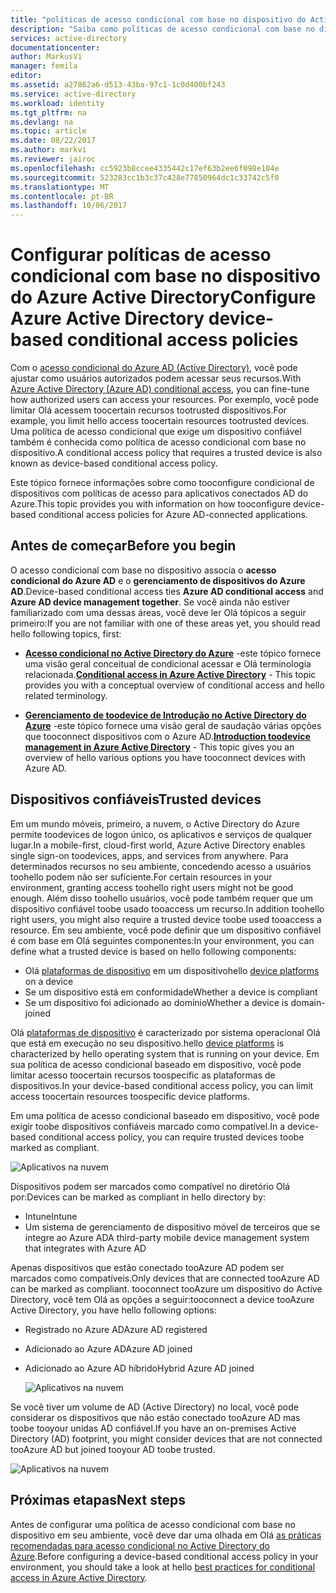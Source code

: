 ```yaml
---
title: "políticas de acesso condicional com base no dispositivo do Active Directory do Azure aaaConfigure | Microsoft Docs"
description: "Saiba como políticas de acesso condicional com base no dispositivo do tooconfigure Active Directory do Azure."
services: active-directory
documentationcenter: 
author: MarkusVi
manager: femila
editor: 
ms.assetid: a27862a6-d513-43ba-97c1-1c0d400bf243
ms.service: active-directory
ms.workload: identity
ms.tgt_pltfrm: na
ms.devlang: na
ms.topic: article
ms.date: 08/22/2017
ms.author: markvi
ms.reviewer: jairoc
ms.openlocfilehash: cc5923b8ccee4335442c17ef63b2ee6f098e104e
ms.sourcegitcommit: 523283cc1b3c37c428e77850964dc1c33742c5f0
ms.translationtype: MT
ms.contentlocale: pt-BR
ms.lasthandoff: 10/06/2017
---
```

# <a name="configure-azure-active-directory-device-based-conditional-access-policies"></a><span data-ttu-id="64b0d-103">Configurar políticas de acesso condicional com base no dispositivo do Azure Active Directory</span><span class="sxs-lookup"><span data-stu-id="64b0d-103">Configure Azure Active Directory device-based conditional access policies</span></span>

<span data-ttu-id="64b0d-104">Com o [acesso condicional do Azure AD (Active Directory)](active-directory-conditional-access-azure-portal.md), você pode ajustar como usuários autorizados podem acessar seus recursos.</span><span class="sxs-lookup"><span data-stu-id="64b0d-104">With [Azure Active Directory (Azure AD) conditional access](active-directory-conditional-access-azure-portal.md), you can fine-tune how authorized users can access your resources.</span></span> <span data-ttu-id="64b0d-105">Por exemplo, você pode limitar Olá acessem toocertain recursos tootrusted dispositivos.</span><span class="sxs-lookup"><span data-stu-id="64b0d-105">For example, you limit hello access toocertain resources tootrusted devices.</span></span> <span data-ttu-id="64b0d-106">Uma política de acesso condicional que exige um dispositivo confiável também é conhecida como política de acesso condicional com base no dispositivo.</span><span class="sxs-lookup"><span data-stu-id="64b0d-106">A conditional access policy that requires a trusted device is also known as device-based conditional access policy.</span></span>

<span data-ttu-id="64b0d-107">Este tópico fornece informações sobre como tooconfigure condicional de dispositivos com políticas de acesso para aplicativos conectados AD do Azure.</span><span class="sxs-lookup"><span data-stu-id="64b0d-107">This topic provides you with information on how tooconfigure device-based conditional access policies for Azure AD-connected applications.</span></span> 


## <a name="before-you-begin"></a><span data-ttu-id="64b0d-108">Antes de começar</span><span class="sxs-lookup"><span data-stu-id="64b0d-108">Before you begin</span></span>

<span data-ttu-id="64b0d-109">O acesso condicional com base no dispositivo associa o **acesso condicional do Azure AD** e o **gerenciamento de dispositivos do Azure AD**.</span><span class="sxs-lookup"><span data-stu-id="64b0d-109">Device-based conditional access ties **Azure AD conditional access** and **Azure AD device management together**.</span></span> <span data-ttu-id="64b0d-110">Se você ainda não estiver familiarizado com uma dessas áreas, você deve ler Olá tópicos a seguir primeiro:</span><span class="sxs-lookup"><span data-stu-id="64b0d-110">If you are not familiar with one of these areas yet, you should read hello following topics, first:</span></span>

- <span data-ttu-id="64b0d-111">**[Acesso condicional no Active Directory do Azure](active-directory-conditional-access-azure-portal.md)**  -este tópico fornece uma visão geral conceitual de condicional acessar e Olá terminologia relacionada.</span><span class="sxs-lookup"><span data-stu-id="64b0d-111">**[Conditional access in Azure Active Directory](active-directory-conditional-access-azure-portal.md)** - This topic provides you with a conceptual overview of conditional access and hello related terminology.</span></span>

- <span data-ttu-id="64b0d-112">**[Gerenciamento de toodevice de Introdução no Active Directory do Azure](device-management-introduction.md)**  -este tópico fornece uma visão geral de saudação várias opções que tooconnect dispositivos com o Azure AD.</span><span class="sxs-lookup"><span data-stu-id="64b0d-112">**[Introduction toodevice management in Azure Active Directory](device-management-introduction.md)** - This topic gives you an overview of hello various options you have tooconnect devices with Azure AD.</span></span> 


## <a name="trusted-devices"></a><span data-ttu-id="64b0d-113">Dispositivos confiáveis</span><span class="sxs-lookup"><span data-stu-id="64b0d-113">Trusted devices</span></span>

<span data-ttu-id="64b0d-114">Em um mundo móveis, primeiro, a nuvem, o Active Directory do Azure permite toodevices de logon único, os aplicativos e serviços de qualquer lugar.</span><span class="sxs-lookup"><span data-stu-id="64b0d-114">In a mobile-first, cloud-first world, Azure Active Directory enables single sign-on toodevices, apps, and services from anywhere.</span></span> <span data-ttu-id="64b0d-115">Para determinados recursos no seu ambiente, concedendo acesso a usuários toohello podem não ser suficiente.</span><span class="sxs-lookup"><span data-stu-id="64b0d-115">For certain resources in your environment, granting access toohello right users might not be good enough.</span></span> <span data-ttu-id="64b0d-116">Além disso toohello usuários, você pode também requer que um dispositivo confiável toobe usado tooaccess um recurso.</span><span class="sxs-lookup"><span data-stu-id="64b0d-116">In addition toohello right users, you might also require a trusted device toobe used tooaccess a resource.</span></span> <span data-ttu-id="64b0d-117">Em seu ambiente, você pode definir que um dispositivo confiável é com base em Olá seguintes componentes:</span><span class="sxs-lookup"><span data-stu-id="64b0d-117">In your environment, you can define what a trusted device is based on hello following components:</span></span>

- <span data-ttu-id="64b0d-118">Olá [plataformas de dispositivo](active-directory-conditional-access-azure-portal.md#device-platforms) em um dispositivo</span><span class="sxs-lookup"><span data-stu-id="64b0d-118">hello [device platforms](active-directory-conditional-access-azure-portal.md#device-platforms) on a device</span></span>
- <span data-ttu-id="64b0d-119">Se um dispositivo está em conformidade</span><span class="sxs-lookup"><span data-stu-id="64b0d-119">Whether a device is compliant</span></span>
- <span data-ttu-id="64b0d-120">Se um dispositivo foi adicionado ao domínio</span><span class="sxs-lookup"><span data-stu-id="64b0d-120">Whether a device is domain-joined</span></span> 

<span data-ttu-id="64b0d-121">Olá [plataformas de dispositivo](active-directory-conditional-access-azure-portal.md#device-platforms) é caracterizado por sistema operacional Olá que está em execução no seu dispositivo.</span><span class="sxs-lookup"><span data-stu-id="64b0d-121">hello [device platforms](active-directory-conditional-access-azure-portal.md#device-platforms) is characterized by hello operating system that is running on your device.</span></span> <span data-ttu-id="64b0d-122">Em sua política de acesso condicional baseado em dispositivo, você pode limitar acesso toocertain recursos toospecific as plataformas de dispositivos.</span><span class="sxs-lookup"><span data-stu-id="64b0d-122">In your device-based conditional access policy, you can limit access toocertain resources toospecific device platforms.</span></span>



<span data-ttu-id="64b0d-123">Em uma política de acesso condicional baseado em dispositivo, você pode exigir toobe dispositivos confiáveis marcado como compatível.</span><span class="sxs-lookup"><span data-stu-id="64b0d-123">In a device-based conditional access policy, you can require trusted devices toobe marked as compliant.</span></span>

![Aplicativos na nuvem](./media/active-directory-conditional-access-policy-connected-applications/24.png)

<span data-ttu-id="64b0d-125">Dispositivos podem ser marcados como compatível no diretório Olá por:</span><span class="sxs-lookup"><span data-stu-id="64b0d-125">Devices can be marked as compliant in hello directory by:</span></span>

- <span data-ttu-id="64b0d-126">Intune</span><span class="sxs-lookup"><span data-stu-id="64b0d-126">Intune</span></span> 
- <span data-ttu-id="64b0d-127">Um sistema de gerenciamento de dispositivo móvel de terceiros que se integre ao Azure AD</span><span class="sxs-lookup"><span data-stu-id="64b0d-127">A third-party mobile device management system that integrates with Azure AD</span></span>  

<span data-ttu-id="64b0d-128">Apenas dispositivos que estão conectado tooAzure AD podem ser marcados como compatíveis.</span><span class="sxs-lookup"><span data-stu-id="64b0d-128">Only devices that are connected tooAzure AD can be marked as compliant.</span></span> <span data-ttu-id="64b0d-129">tooconnect tooAzure um dispositivo do Active Directory, você tem Olá as opções a seguir:</span><span class="sxs-lookup"><span data-stu-id="64b0d-129">tooconnect a device tooAzure Active Directory, you have hello following options:</span></span> 

- <span data-ttu-id="64b0d-130">Registrado no Azure AD</span><span class="sxs-lookup"><span data-stu-id="64b0d-130">Azure AD registered</span></span>
- <span data-ttu-id="64b0d-131">Adicionado ao Azure AD</span><span class="sxs-lookup"><span data-stu-id="64b0d-131">Azure AD joined</span></span>
- <span data-ttu-id="64b0d-132">Adicionado ao Azure AD híbrido</span><span class="sxs-lookup"><span data-stu-id="64b0d-132">Hybrid Azure AD joined</span></span>

    ![Aplicativos na nuvem](./media/active-directory-conditional-access-policy-connected-applications/26.png)

<span data-ttu-id="64b0d-134">Se você tiver um volume de AD (Active Directory) no local, você pode considerar os dispositivos que não estão conectado tooAzure AD mas toobe tooyour unidas AD confiável.</span><span class="sxs-lookup"><span data-stu-id="64b0d-134">If you have an on-premises Active Directory (AD) footprint, you might consider devices that are not connected tooAzure AD but joined tooyour AD toobe trusted.</span></span>

![Aplicativos na nuvem](./media/active-directory-conditional-access-policy-connected-applications/25.png)


## <a name="next-steps"></a><span data-ttu-id="64b0d-136">Próximas etapas</span><span class="sxs-lookup"><span data-stu-id="64b0d-136">Next steps</span></span>

<span data-ttu-id="64b0d-137">Antes de configurar uma política de acesso condicional com base no dispositivo em seu ambiente, você deve dar uma olhada em Olá [as práticas recomendadas para acesso condicional no Active Directory do Azure](active-directory-conditional-access-best-practices.md).</span><span class="sxs-lookup"><span data-stu-id="64b0d-137">Before configuring a device-based conditional access policy in your environment, you should take a look at hello [best practices for conditional access in Azure Active Directory](active-directory-conditional-access-best-practices.md).</span></span>

